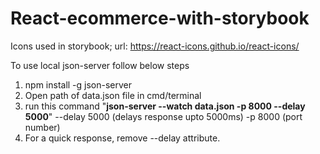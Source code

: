 # React-ecommerce-with-storybook

Icons used in storybook; url: https://react-icons.github.io/react-icons/

To use local json-server follow below steps
1. npm install -g json-server
2. Open path of data.json file in cmd/terminal
3. run this command "**json-server --watch data.json -p 8000 --delay 5000**"
   --delay 5000 (delays response upto 5000ms) -p 8000 (port number)
4. For a quick response, remove --delay attribute.
